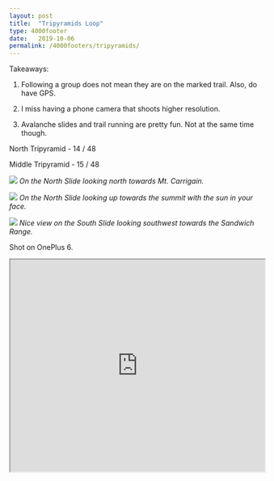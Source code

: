 ```yaml
---
layout: post
title:  "Tripyramids Loop"
type: 4000footer
date:   2019-10-06
permalink: /4000footers/tripyramids/
---
```


Takeaways:

1. Following a group does not mean they are on the marked trail. Also, do have GPS.

2. I miss having a phone camera that shoots higher resolution.

3. Avalanche slides and trail running are pretty fun. Not at the same time though.

North Tripyramid - 14 / 48

Middle Tripyramid - 15 / 48

![](../../../images/northSlide.jpg)
*On the North Slide looking north towards Mt. Carrigain.*



![](../../../images/northSlide2.jpg)
*On the North Slide looking up towards the summit with the sun in your face.*



![](../../../images/southSlide.jpg)
*Nice view on the South Slide looking southwest towards the Sandwich Range.*

Shot on OnePlus 6.

<iframe width="100%" height="420px" src="https://caltopo.com/m/DJ8T"></iframe>
